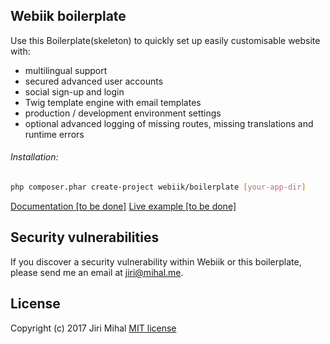 ## Webiik boilerplate
Use this Boilerplate(skeleton) to quickly set up easily customisable website with:

- multilingual support
- secured advanced user accounts
- social sign-up and login
- Twig template engine with email templates
- production / development environment settings
- optional advanced logging of missing routes, missing translations and runtime errors

###### Installation:
```bash
php composer.phar create-project webiik/boilerplate [your-app-dir]
```

[Documentation [to be done]]()
[Live example [to be done]]()

## Security vulnerabilities
If you discover a security vulnerability within Webiik or this boilerplate, please send me an email at jiri@mihal.me.

## License
Copyright (c) 2017 Jiri Mihal
[MIT license](http://opensource.org/licenses/MIT)